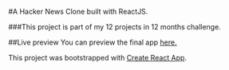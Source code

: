 #A Hacker News Clone built with ReactJS.

###This project is part of my 12 projects in 12 months challenge.

##Live preview
You can preview the final app [here.](https://alaajerbi.github.io/hackernews-clone)

This project was bootstrapped with [Create React App](https://github.com/facebook/create-react-app).
